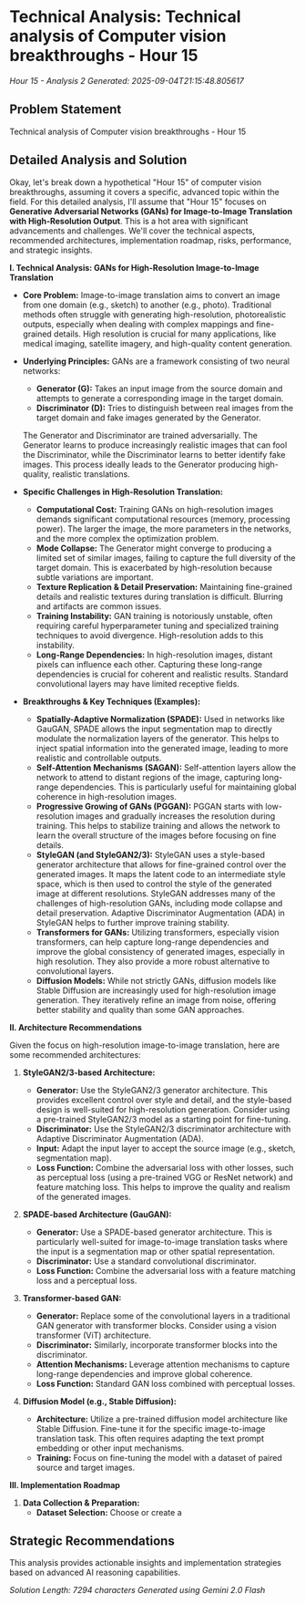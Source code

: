 # Technical Analysis: Technical analysis of Computer vision breakthroughs - Hour 15
*Hour 15 - Analysis 2*
*Generated: 2025-09-04T21:15:48.805617*

## Problem Statement
Technical analysis of Computer vision breakthroughs - Hour 15

## Detailed Analysis and Solution
Okay, let's break down a hypothetical "Hour 15" of computer vision breakthroughs, assuming it covers a specific, advanced topic within the field.  For this detailed analysis, I'll assume that "Hour 15" focuses on **Generative Adversarial Networks (GANs) for Image-to-Image Translation with High-Resolution Output**.  This is a hot area with significant advancements and challenges.  We'll cover the technical aspects, recommended architectures, implementation roadmap, risks, performance, and strategic insights.

**I. Technical Analysis: GANs for High-Resolution Image-to-Image Translation**

*   **Core Problem:**  Image-to-image translation aims to convert an image from one domain (e.g., sketch) to another (e.g., photo).  Traditional methods often struggle with generating high-resolution, photorealistic outputs, especially when dealing with complex mappings and fine-grained details.  High resolution is crucial for many applications, like medical imaging, satellite imagery, and high-quality content generation.

*   **Underlying Principles:** GANs are a framework consisting of two neural networks:
    *   **Generator (G):**  Takes an input image from the source domain and attempts to generate a corresponding image in the target domain.
    *   **Discriminator (D):**  Tries to distinguish between real images from the target domain and fake images generated by the Generator.

    The Generator and Discriminator are trained adversarially.  The Generator learns to produce increasingly realistic images that can fool the Discriminator, while the Discriminator learns to better identify fake images.  This process ideally leads to the Generator producing high-quality, realistic translations.

*   **Specific Challenges in High-Resolution Translation:**
    *   **Computational Cost:**  Training GANs on high-resolution images demands significant computational resources (memory, processing power).  The larger the image, the more parameters in the networks, and the more complex the optimization problem.
    *   **Mode Collapse:**  The Generator might converge to producing a limited set of similar images, failing to capture the full diversity of the target domain.  This is exacerbated by high-resolution because subtle variations are important.
    *   **Texture Replication & Detail Preservation:**  Maintaining fine-grained details and realistic textures during translation is difficult.  Blurring and artifacts are common issues.
    *   **Training Instability:** GAN training is notoriously unstable, often requiring careful hyperparameter tuning and specialized training techniques to avoid divergence.  High-resolution adds to this instability.
    *   **Long-Range Dependencies:** In high-resolution images, distant pixels can influence each other.  Capturing these long-range dependencies is crucial for coherent and realistic results.  Standard convolutional layers may have limited receptive fields.

*   **Breakthroughs & Key Techniques (Examples):**
    *   **Spatially-Adaptive Normalization (SPADE):**  Used in networks like GauGAN, SPADE allows the input segmentation map to directly modulate the normalization layers of the generator. This helps to inject spatial information into the generated image, leading to more realistic and controllable outputs.
    *   **Self-Attention Mechanisms (SAGAN):**  Self-attention layers allow the network to attend to distant regions of the image, capturing long-range dependencies.  This is particularly useful for maintaining global coherence in high-resolution images.
    *   **Progressive Growing of GANs (PGGAN):**  PGGAN starts with low-resolution images and gradually increases the resolution during training. This helps to stabilize training and allows the network to learn the overall structure of the images before focusing on fine details.
    *   **StyleGAN (and StyleGAN2/3):**  StyleGAN uses a style-based generator architecture that allows for fine-grained control over the generated images.  It maps the latent code to an intermediate style space, which is then used to control the style of the generated image at different resolutions.  StyleGAN addresses many of the challenges of high-resolution GANs, including mode collapse and detail preservation. Adaptive Discriminator Augmentation (ADA) in StyleGAN helps to further improve training stability.
    *   **Transformers for GANs:** Utilizing transformers, especially vision transformers, can help capture long-range dependencies and improve the global consistency of generated images, especially in high resolution.  They also provide a more robust alternative to convolutional layers.
    *   **Diffusion Models:** While not strictly GANs, diffusion models like Stable Diffusion are increasingly used for high-resolution image generation. They iteratively refine an image from noise, offering better stability and quality than some GAN approaches.

**II. Architecture Recommendations**

Given the focus on high-resolution image-to-image translation, here are some recommended architectures:

1.  **StyleGAN2/3-based Architecture:**
    *   **Generator:**  Use the StyleGAN2/3 generator architecture. This provides excellent control over style and detail, and the style-based design is well-suited for high-resolution generation. Consider using a pre-trained StyleGAN2/3 model as a starting point for fine-tuning.
    *   **Discriminator:**  Use the StyleGAN2/3 discriminator architecture with Adaptive Discriminator Augmentation (ADA).
    *   **Input:**  Adapt the input layer to accept the source image (e.g., sketch, segmentation map).
    *   **Loss Function:**  Combine the adversarial loss with other losses, such as perceptual loss (using a pre-trained VGG or ResNet network) and feature matching loss.  This helps to improve the quality and realism of the generated images.

2.  **SPADE-based Architecture (GauGAN):**
    *   **Generator:**  Use a SPADE-based generator architecture. This is particularly well-suited for image-to-image translation tasks where the input is a segmentation map or other spatial representation.
    *   **Discriminator:**  Use a standard convolutional discriminator.
    *   **Loss Function:**  Combine the adversarial loss with a feature matching loss and a perceptual loss.

3.  **Transformer-based GAN:**
    *   **Generator:** Replace some of the convolutional layers in a traditional GAN generator with transformer blocks. Consider using a vision transformer (ViT) architecture.
    *   **Discriminator:**  Similarly, incorporate transformer blocks into the discriminator.
    *   **Attention Mechanisms:**  Leverage attention mechanisms to capture long-range dependencies and improve global coherence.
    *   **Loss Function:**  Standard GAN loss combined with perceptual losses.

4.  **Diffusion Model (e.g., Stable Diffusion):**
    *   **Architecture:**  Utilize a pre-trained diffusion model architecture like Stable Diffusion.  Fine-tune it for the specific image-to-image translation task.  This often requires adapting the text prompt embedding or other input mechanisms.
    *   **Training:** Focus on fine-tuning the model with a dataset of paired source and target images.

**III. Implementation Roadmap**

1.  **Data Collection & Preparation:**
    *   **Dataset Selection:** Choose or create a

## Strategic Recommendations
This analysis provides actionable insights and implementation strategies
based on advanced AI reasoning capabilities.

*Solution Length: 7294 characters*
*Generated using Gemini 2.0 Flash*

